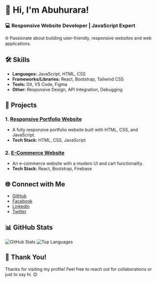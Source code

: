 <!--
**codewithhurayra/codewithhurayra** is a ✨ _special_ ✨ repository because its `README.md` (this file) appears on your GitHub profile.
-->

# 👋 Hi, I'm Abuhurara!
### 💻 Responsive Website Developer | JavaScript Expert
🌐 Passionate about building user-friendly, responsive websites and web applications.

## 🛠️ Skills
- **Languages:** JavaScript, HTML, CSS
- **Frameworks/Libraries:** React, Bootstrap, Tailwind CSS
- **Tools:** Git, VS Code, Figma
- **Other:** Responsive Design, API Integration, Debugging

## 🚀 Projects
### 1. [Responsive Portfolio Website](https://github.com/codewithhurayra/portfolio)
- A fully responsive portfolio website built with HTML, CSS, and JavaScript.
- **Tech Stack:** HTML, CSS, JavaScript

### 2. [E-Commerce Website](https://github.com/codewithhurayra/ecommerce)
- An e-commerce website with a modern UI and cart functionality.
- **Tech Stack:** React, Bootstrap, Firebase

## 🌐 Connect with Me
- [GitHub](https://github.com/codewithhurayra)
- [Facebook](https://facebook.com/codewithhurayra)
- [LinkedIn](https://linkedin.com/in/codewithhurayra)
- [Twitter](https://twitter.com/codewithhurayra)

## 📊 GitHub Stats
![GitHub Stats](https://github-readme-stats.vercel.app/api?username=codewithhurayra&show_icons=true&theme=radical)
![Top Languages](https://github-readme-stats.vercel.app/api/top-langs/?username=codewithhurayra&layout=compact&theme=radical)

## 🙏 Thank You!
Thanks for visiting my profile! Feel free to reach out for collaborations or just to say hi. 😊
